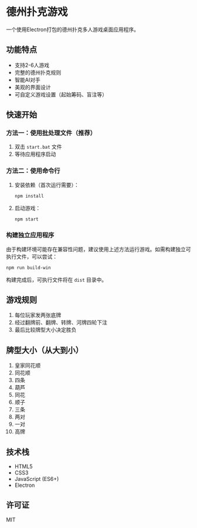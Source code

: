 # 德州扑克游戏

一个使用Electron打包的德州扑克多人游戏桌面应用程序。

## 功能特点

- 支持2-6人游戏
- 完整的德州扑克规则
- 智能AI对手
- 美观的界面设计
- 可自定义游戏设置（起始筹码、盲注等）

## 快速开始

### 方法一：使用批处理文件（推荐）

1. 双击 `start.bat` 文件
2. 等待应用程序启动

### 方法二：使用命令行

1. 安装依赖（首次运行需要）：
   ```bash
   npm install
   ```

2. 启动游戏：
   ```bash
   npm start
   ```

### 构建独立应用程序

由于构建环境可能存在兼容性问题，建议使用上述方法运行游戏。如需构建独立可执行文件，可以尝试：

```bash
npm run build-win
```

构建完成后，可执行文件将在 `dist` 目录中。

## 游戏规则

1. 每位玩家发两张底牌
2. 经过翻牌前、翻牌、转牌、河牌四轮下注
3. 最后比较牌型大小决定胜负

## 牌型大小（从大到小）

1. 皇家同花顺
2. 同花顺
3. 四条
4. 葫芦
5. 同花
6. 顺子
7. 三条
8. 两对
9. 一对
10. 高牌

## 技术栈

- HTML5
- CSS3
- JavaScript (ES6+)
- Electron

## 许可证

MIT